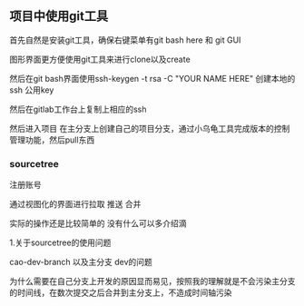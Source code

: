 ## 项目中使用git工具

首先自然是安装git工具，确保右键菜单有git bash here 和 git GUI

图形界面更方便使用git工具来进行clone以及create

然后在git bash界面使用ssh-keygen -t rsa -C "YOUR NAME HERE" 创建本地的ssh 公用key

然后在gitlab工作台上复制上相应的ssh

然后进入项目 在主分支上创建自己的项目分支，通过小乌龟工具完成版本的控制管理功能，然后pull东西

### sourcetree

注册账号

通过视图化的界面进行拉取 推送 合并 

实际的操作还是比较简单的 没有什么可以多介绍滴

1.关于sourcetree的使用问题

cao-dev-branch  以及主分支 dev的问题

为什么需要在自己分支上开发的原因显而易见，按照我的理解就是不会污染主分支的时间线，在数次提交之后合并到主分支上，不造成时间轴污染


